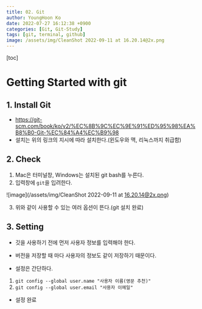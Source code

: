```yaml
---
title: 02. Git
author: YoungHoon Ko
date: 2022-07-27 16:12:38 +0900
categories: [Git, Git-Study]
tags: [git, terminal, github]
image: /assets/img/CleanShot 2022-09-11 at 16.20.14@2x.png
---
```


[toc]

# Getting Started with git

## 1. Install Git

- <https://git-scm.com/book/ko/v2/%EC%8B%9C%EC%9E%91%ED%95%98%EA%B8%B0-Git-%EC%84%A4%EC%B9%98>
- 설치는 위의 링크의 지시에 따라 설치한다.(윈도우와 맥, 리눅스까지 취급함)



## 2. Check

1. Mac은 터미널창, Windows는 설치된 git bash를 누른다.
2. 입력창에 `git`을 입려한다.

![image](/assets/img/CleanShot 2022-09-11 at 16.20.14@2x.png)

3. 위와 같이 사용할 수 있는 여러 옵션이 뜬다.(git 설치 완료)



## 3. Setting

- 깃을 사용하기 전에 먼저 사용자 정보를 입력해야 한다.
- 버전을 저장할 때 마다 사용자의 정보도 같이 저장하기 때문이다.

- 설정은 간단하다.

1. `git config --global user.name "사용자 이름(영문 추천)"`
2. `git config --global user.email "사용자 이메일"`

- 설정 완료